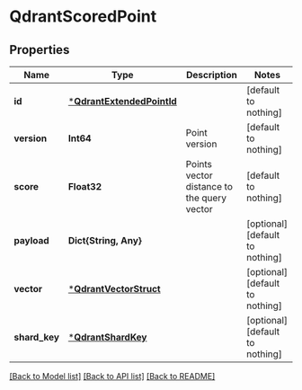 # QdrantScoredPoint


## Properties
Name | Type | Description | Notes
------------ | ------------- | ------------- | -------------
**id** | [***QdrantExtendedPointId**](QdrantExtendedPointId.md) |  | [default to nothing]
**version** | **Int64** | Point version | [default to nothing]
**score** | **Float32** | Points vector distance to the query vector | [default to nothing]
**payload** | **Dict{String, Any}** |  | [optional] [default to nothing]
**vector** | [***QdrantVectorStruct**](QdrantVectorStruct.md) |  | [optional] [default to nothing]
**shard_key** | [***QdrantShardKey**](QdrantShardKey.md) |  | [optional] [default to nothing]


[[Back to Model list]](../README.md#models) [[Back to API list]](../README.md#api-endpoints) [[Back to README]](../README.md)


